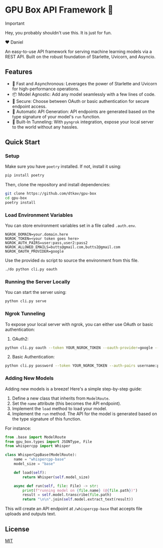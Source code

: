 # GPU Box API Framework 🚀

> [!IMPORTANT]  
> Hey, you probably shouldn't use this. It is just for fun.
>
> ❤️  Daniel

An easy-to-use API framework for serving machine learning models via a REST API. Built on the robust foundation of Starlette, Uvicorn, and Asyncio.

## Features
- 🚄 Fast and Asynchronous: Leverages the power of Starlette and Uvicorn for high-performance operations.
- 📦 Model Agnostic: Add any model seamlessly with a few lines of code.
- 🔐 Secure: Choose between OAuth or basic authentication for secure endpoint access.
- 🔄 Automatic API Generation: API endpoints are generated based on the type signature of your model's `run` function.
- 🎒 Built-In Tunneling: With `pyngrok` integration, expose your local server to the world without any hassles.

## Quick Start

### Setup

Make sure you have `poetry` installed. If not, install it using:

``` bash
pip install poetry
```

Then, clone the repository and install dependencies:

```bash
git clone https://github.com/dtkav/gpu-box
cd gpu-box
poetry install
```

### Load Environment Variables

You can store environment variables set in a file called `.auth.env`.
```
NGROK_DOMAIN=your.domain.here
NGROK_TOKEN=<your token goes here>
NGROK_AUTH_PAIRS=user:pass,user2:pass2
NGROK_ALLOWED_EMAILS=butts@gmail.com,butts2@gmail.com
NGROK_OAUTH_PROVIDER=google
```

Use the provided `do` script to source the environment from this file.
```bash
./do python cli.py oauth
```

### Running the Server Locally

You can start the server using:

```bash
python cli.py serve
```

### Ngrok Tunneling

To expose your local server with ngrok, you can either use OAuth or basic authentication:

1. OAuth2:
```bash
python cli.py oauth --token YOUR_NGROK_TOKEN --oauth-provider=google --allowed-emails=butts@gmail.com
```

2. Basic Authentication:
```bash
python cli.py password --token YOUR_NGROK_TOKEN --auth-pairs username:password
```

### Adding New Models

Adding new models is a breeze! Here's a simple step-by-step guide:

1. Define a new class that inherits from `ModelRoute`.
2. Set the `name` attribute (this becomes the API endpoint).
3. Implement the `load` method to load your model.
4. Implement the `run` method. The API for the model is generated based on the type signature of this function.

For instance:

```python
from .base import ModelRoute
from gpu_box.types import JSONType, File
from whispercpp import Whisper

class WhisperCppBase(ModelRoute):
    name = "whispercpp-base"
    model_size = "base"

    def load(self):
        return Whisper(self.model_size)

    async def run(self, file: File) -> str:
        print(f"running model on {file.name} (@{file.path})")
        result = self.model.transcribe(file.path)
        return "\n\n".join(self.model.extract_text(result))
```

This will create an API endpoint at `/whispercpp-base` that accepts file uploads and outputs text.

## License
[MIT](LICENSE)
